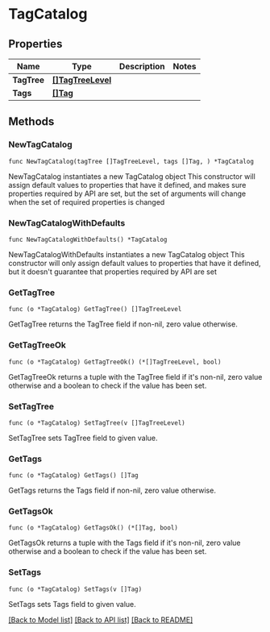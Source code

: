 # TagCatalog

## Properties

Name | Type | Description | Notes
------------ | ------------- | ------------- | -------------
**TagTree** | [**[]TagTreeLevel**](TagTreeLevel.md) |  | 
**Tags** | [**[]Tag**](Tag.md) |  | 

## Methods

### NewTagCatalog

`func NewTagCatalog(tagTree []TagTreeLevel, tags []Tag, ) *TagCatalog`

NewTagCatalog instantiates a new TagCatalog object
This constructor will assign default values to properties that have it defined,
and makes sure properties required by API are set, but the set of arguments
will change when the set of required properties is changed

### NewTagCatalogWithDefaults

`func NewTagCatalogWithDefaults() *TagCatalog`

NewTagCatalogWithDefaults instantiates a new TagCatalog object
This constructor will only assign default values to properties that have it defined,
but it doesn't guarantee that properties required by API are set

### GetTagTree

`func (o *TagCatalog) GetTagTree() []TagTreeLevel`

GetTagTree returns the TagTree field if non-nil, zero value otherwise.

### GetTagTreeOk

`func (o *TagCatalog) GetTagTreeOk() (*[]TagTreeLevel, bool)`

GetTagTreeOk returns a tuple with the TagTree field if it's non-nil, zero value otherwise
and a boolean to check if the value has been set.

### SetTagTree

`func (o *TagCatalog) SetTagTree(v []TagTreeLevel)`

SetTagTree sets TagTree field to given value.


### GetTags

`func (o *TagCatalog) GetTags() []Tag`

GetTags returns the Tags field if non-nil, zero value otherwise.

### GetTagsOk

`func (o *TagCatalog) GetTagsOk() (*[]Tag, bool)`

GetTagsOk returns a tuple with the Tags field if it's non-nil, zero value otherwise
and a boolean to check if the value has been set.

### SetTags

`func (o *TagCatalog) SetTags(v []Tag)`

SetTags sets Tags field to given value.



[[Back to Model list]](../README.md#documentation-for-models) [[Back to API list]](../README.md#documentation-for-api-endpoints) [[Back to README]](../README.md)


